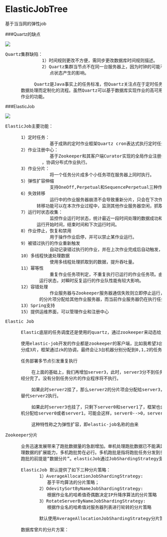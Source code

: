 # ElasticJobTree
基于当当网的弹性job

###Quartz的缺点

![](https://i.imgur.com/pnpGusk.png)

<pre>
Quartz集群缺陷：
              1）时间规则更改不方便，需同步更改数据库时间规则描述。
              2）Quartz集群当节点不在同一台服务器上，因为时钟的可能不同步导致节点对其他节
                 点状态产生的影响。

           Quartz是Java事实上的任务标准，但Quartz关注点在于定时任务而非数据，并无一套根据
      数据处理而定制化的流程。虽然Quartz可以基于数据库实现作业的高可用，但缺少分布式并行执行
      作业的功能。
</pre>

###ElasticJob

![](https://i.imgur.com/6ambTsF.png)

<pre>
ElasticJob主要功能：

      1）定时任务：
                 基于成熟的定时作业框架Quartz cron表达式执行定时任务。
      2）作业注册中心：
                 基于Zookeeper和其客户端Curator实现的全局作业注册控制中心，用于注册，控制
              ，协调分布式作业执行。
      3）作业分片：
                 将一个任务分片成多个小任务项在服务器上同时执行。
      5）弹性扩容伸缩
                 支持OneOff,Perpetual和SequencePerpetual三种作业模式。
      6）失效转移
                 运行中的作业服务器崩溃不会导致重新分片，只会在下次作业启动时分片，启用失效
            转移功能可以在本次作业过程中，监测其他作业服务器空闲，抓取未完成的孤儿分片项执行。
      7）运行时状态收集：
                 监控作业运行时状态，统计最近一段时间处理的数据成功和失败数量，记录作业上次
            运行开始时间，结束时间和下次运行时间。
      8）作业停止，恢复和禁用
                 用于操作作业启停，并可以禁止某作业运行。
      9）被错过执行的作业重新触发
                 自动记录错过执行的作业，并在上次作业完成后自动触发，
      10）多线程快速处理数据
                 使用多线程处理抓取到的数据，提升吞吐量。
      11）幂等性
                 重复作业任务项判定，不重复执行已运行的作业任务项。由于开启幂等性需要监听作业
             运行状态，对瞬时反复运行的作业队性能有较大影响。
      12）容错处理
                 作业服务器与Zookeeper服务器通信失败则立即停止运行，防止作业注册中心将失效
             的分片项分配给其他作业服务器，而当前作业服务器仍在执行任务，导致重复执行。
      13）Spring支持
      15）提供运维界面，可以管理作业和注册中心
</pre>

<pre>
Elastic Job

      Elastic底层的任务调度还是使用的quartz，通过zookeeper来动态给job节点分片。

      使用elastic-job开发的作业都是zookeeper的客户端，比如我希望3台机器跑job，我们将任务
      分成3片，框架通过zk的协调，最终会让3台机器分别分配到0,1,2的任务片，比如server0-->0，server1-->1，server2-->2，当server0执行时，可以只查询id%3==0的用户，server1执行时，只查询id%3==1的用户，server2执行时，只查询id%3==2的用户。

      任务部署多节点引发重复执行

          在上面的基础上，我们再增加server3，此时，server3分不到任务分片，因为只有3片，已
      经分完了。没有分到任务分片的作业程序将不执行。
 
          如果此时server2挂了，那么server2的分片项会分配给server3，server3有了分片，就会
      替代server2执行。
 
          如果此时server3也挂了，只剩下server0和server1了，框架也会自动把server3的分片随
      机分配给server0或者server1，可能会这样，server0-->0，server1-->1,2。

          这种特性称之为弹性扩容，即elastic-job名称的由来
</pre>

<pre>
Zookeeper分片

      业务迅速发展带来了跑批数据量的急剧增加。单机处理跑批数据已不能满足需要，另考虑到企业处
      理数据的扩展能力，多机跑批势在必行。多机跑批是指将跑批任务分发到多台服务器上执行，多机
      跑批的前提是”数据分片”。elasticJob通过JobShardingStrategy支持分片跑批。

      ElasticJob 默认提供了如下三种分片策略：
             1）AverageAllocationJobShardingStrategy:
                基于平均算法的分片策略；
             2）OdevitySortByNameJobShardingStrategy:
                根据作业名的哈希值奇偶数决定IP升降序算法的分片策略
             3）RotateServerByNameJobShardingStrategy:
                根据作业名的哈希值对服务器列表进行轮转的分片策略
         
             默认使用AverageAllocationJobShardingStrategy分片策略。

      数据库曾片的分片方案：

             
</pre>